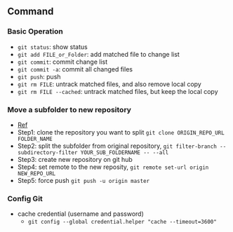 Command
---

### Basic Operation
- `git status`: show status
- `git add FILE_or_Folder`: add matched file to change list
- `git commit`: commit change list
- `git commit -a`: commit all changed files
- `git push`: push
- `git rm FILE`: untrack matched files, and also remove local copy
- `git rm FILE --cached`: untrack matched files, but keep the local copy

### Move a subfolder to new repository
- [Ref](https://help.github.com/articles/splitting-a-subfolder-out-into-a-new-repository/)
- Step1: clone the repository you want to split `git clone ORIGIN_REPO_URL FOLDER_NAME`
- Step2: split the subfolder from original repository, `git filter-branch --subdirectory-filter YOUR_SUB_FOLDERNAME -- --all`
- Step3: create new repository on git hub
- Step4: set remote to the new reposity, `git remote set-url origin NEW_REPO_URL`
- Step5: force push `git push -u origin master`

### Config Git
- cache credential (username and password)
  - `git config --global credential.helper "cache --timeout=3600"`
